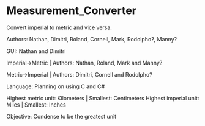 # Measurement_Converter
Convert imperial to metric and vice versa.

Authors: Nathan, Dimitri, Roland, Cornell, Mark, Rodolpho?, Manny?

GUI: Nathan and Dimitri

Imperial->Metric |
Authors: Nathan, Roland, Mark and Manny?

Metric->Imperial |
Authors: Dimitri, Cornell and Rodolpho?

Language: Planning on using C and C#

Highest metric unit: Kilometers |
Smallest: Centimeters
Highest imperial unit: Miles |
Smallest: Inches

Objective: Condense to be the greatest unit
